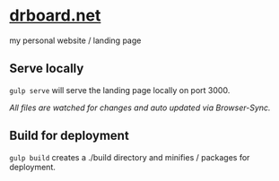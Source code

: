 # [drboard.net](drboard.net)

my personal website / landing page


## Serve locally

`gulp serve` will serve the landing page locally on port 3000. 

_All files are watched for changes and auto updated via Browser-Sync._

## Build for deployment

`gulp build` creates a ./build directory and minifies / packages for deployment.



